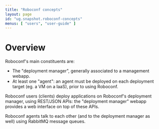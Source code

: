 ```yaml
---
title: "Roboconf concepts"
layout: page
id: "ug.snapshot.roboconf-concepts"
menus: [ "users", "user-guide" ]
---
```


# Overview

Roboconf's main constituents are:

* The "deployment manager", generally associated to a management webapp.
* At least one "agent": an agent must be deployed on each deployment target (eg. a VM on a IaaS), prior to using Roboconf.

Roboconf users (clients) deploy applications on Roboconf's deployment manager, using REST/JSON APIs: the "deployment manager" webapp provides a web interface on top of these APIs.

Roboconf agents talk to each other (and to the deployment manager as well) using RabbitMQ message queues.
